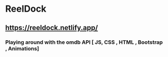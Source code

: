 # ReelDock

## https://reeldock.netlify.app/

### Playing around with the omdb API [ JS, CSS , HTML , Bootstrap , Animations]
